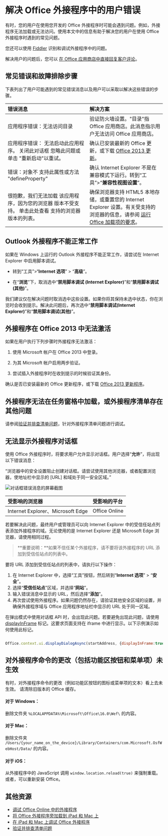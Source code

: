 # <a name="troubleshoot-user-errors-with-office-add-ins"></a>解决 Office 外接程序中的用户错误

有时，您的用户在使用您开发的 Office 外接程序时可能会遇到问题。例如，外接程序无法加载或无法访问。使用本文中的信息有助于解决您的用户在使用 Office 外接程序时遇到的常见问题。 

您还可以使用 [Fiddler](http://www.telerik.com/fiddler) 识别和调试外接程序中的问题。

解决用户的问题后，您可以 [在 Office 应用商店中直接回复客户评论](https://msdn.microsoft.com/library/jj635874.aspx)。

## <a name="common-errors-and-troubleshooting-steps"></a>常见错误和故障排除步骤

下表列出了用户可能遇到的常见错误消息以及用户可以采取以解决这些错误的步骤。



|**错误消息**|**解决方案**|
|:-----|:-----|
|应用程序错误：无法访问目录|验证防火墙设置。"目录"指 Office 应用商店。此消息指示用户无法访问 Office 应用商店。|
|应用程序错误： 无法启动此应用程序。 关闭此对话框 忽略此问题或单击 "重新启动"以重试。|确认已安装最新的 Office 更新，或下载 [Office 2013 更新](https://support.microsoft.com/en-us/kb/2986156/)。|
|错误：对象不 支持此属性或方法 "defineProperty"|确认 Internet Explorer 不是在兼容模式下运行。转到“工具”>“**兼容性视图设置**”。|
|很抱歉，我们无法加载 该应用程序，因为您的浏览器 版本不受支持。 单击此处查看 支持的浏览器版本的列表。|确保浏览器支持 HTML5 本地存储，或重置您的 Internet Explorer 设置。有关受支持的浏览器的信息，请参阅 [运行 Office 加载项的要求](../../docs/overview/requirements-for-running-office-add-ins.md)。|

## <a name="outlook-add-in-doesnt-work-correctly"></a>Outlook 外接程序不能正常工作

如果在 Windows 上运行的 Outlook 外接程序不能正常工作，请尝试在 Internet Explorer 中启用脚本调试。 


- 转到“工具”>“**Internet 选项**” > “**高级**”。
    
- 在“**浏览**”下，取消选中“**禁用脚本调试 (Internet Explorer)**”和“**禁用脚本调试 (其他)**”。
    
我们建议仅在解决问题时取消选中这些设置。如果你将其保持未选中状态，你在浏览时会收到提示。解决此问题后，再次选中“**禁用脚本调试(Internet Explorer)**”和“**禁用脚本调试(其他)**”。


## <a name="add-in-doesnt-activate-in-office-2013"></a>外接程序在 Office 2013 中无法激活

如果在用户执行下列步骤时外接程序无法激活：


1. 使用 Microsoft 帐户在 Office 2013 中登录。
    
2. 为其 Microsoft 帐户启用两步验证。
    
3. 尝试插入外接程序时在收到提示的时候验证其身份。
    
确认是否已安装最新的 Office 更新程序，或下载 [Office 2013 更新程序](https://support.microsoft.com/en-us/kb/2986156/)。

## <a name="add-in-doesnt-load-in-task-pane-or-other-issues-with-the-add-in-manifest"></a>外接程序无法在任务窗格中加载，或外接程序清单存在其他问题

请参阅[验证并排查清单问题](troubleshoot-manifest.md)，针对外接程序清单问题进行调试。

## <a name="add-in-dialog-box-cannot-be-displayed"></a>无法显示外接程序对话框

使用 Office 外接程序时，将要求用户允许显示对话框。用户选择“**允许**”，将出现以下错误消息：

“浏览器中的安全设置阻止创建对话框。请尝试使用其他浏览器，或者配置浏览器，使地址栏中显示的 [URL] 和域处于同一安全区域。”

![对话框错误消息的屏幕截图](http://i.imgur.com/3mqmlgE.png)

|**受影响的浏览器**|**受影响的平台**|
|:--------------------|:---------------------|
|Internet Explorer、Microsoft Edge|Office Online|

若要解决此问题，最终用户或管理员可以向 Internet Explorer 中的受信任站点列表添加外接程序的域。无论使用的是 Internet Explorer 还是 Microsoft Edge 浏览器，请使用相同过程。

>**重要说明：**如果不信任某个外接程序，请不要将该外接程序的 URL 添加到受信任站点的列表中。

要将 URL 添加到受信任站点的列表中，请执行以下操作：

1. 在 Internet Explorer 中，选择“工具”按钮，然后转到“**Internet 选项**” > “**安全**”。
2. 选择“**受信任站点**”区域，并选择“**网站**”。
3. 输入错误消息中显示的 URL，然后选择“**添加**”。
4. 再次尝试使用外接程序。如果问题仍然存在，请验证其他安全区域的设置，并确保外接程序域与 Office 应用程序地址栏中显示的 URL 处于同一区域。

在弹出模式中使用对话框 API 时，会出现此问题。若要避免出现此问题，请使用 [displayInFrame](http://dev.office.com/reference/add-ins/shared/officeui.displaydialogasync) 标记。这要求页面支持在 iframe 中进行显示。以下示例演示如何使用此标记。

```js

Office.context.ui.displayDialogAsync(startAddress, {displayInFrame:true}, callback);
```

## <a name="changes-to-add-in-commands-including-ribbon-buttons-and-menu-items-do-not-take-effect"></a>对外接程序命令的更改（包括功能区按钮和菜单项）未生效
有时，对外接程序命令的更改（例如功能区按钮的图标或菜单项的文本）看上去未生效。 请清除旧版本的 Office 缓存。

#### <a name="for-windows"></a>对于 Windows：
删除文件夹 `%LOCALAPPDATA%\Microsoft\Office\16.0\Wef\` 的内容。

#### <a name="for-mac"></a>对于 Mac：
删除文件夹 `/Users/{your_name_on_the_device}/Library/Containers/com.Microsoft.OsfWebHost/Data/` 的内容。

#### <a name="for-ios"></a>对于 iOS：
从外接程序中的 JavaScript 调用 `window.location.reload(true)` 来强制重载。或者，可以重新安装 Office。

## <a name="additional-resources"></a>其他资源

- [调试 Office Online 中的外接程序](../testing/debug-add-ins-in-office-online.md) 
- [将 Office 外接程序旁加载到 iPad 和 Mac 上](../testing/sideload-an-office-add-in-on-ipad-and-mac.md)  
- [在 iPad 和 Mac 上调试 Office 外接程序](../testing/debug-office-add-ins-on-ipad-and-mac.md)  
- [验证并排查清单问题](troubleshoot-manifest.md)
    

